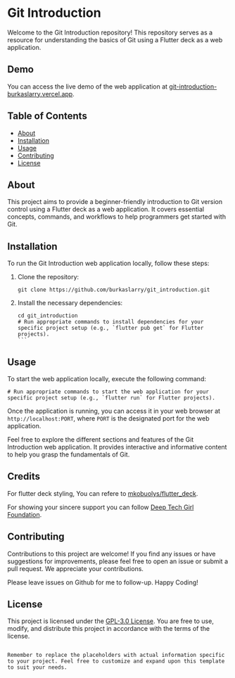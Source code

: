 # Git Introduction

Welcome to the Git Introduction repository! This repository serves as a resource for understanding the basics of Git using a Flutter deck as a web application.

## Demo

You can access the live demo of the web application at [git-introduction-burkaslarry.vercel.app](https://git-introduction-burkaslarry.vercel.app).

## Table of Contents

- [About](#about)
- [Installation](#installation)
- [Usage](#usage)
- [Contributing](#contributing)
- [License](#license)

## About

This project aims to provide a beginner-friendly introduction to Git version control using a Flutter deck as a web application. It covers essential concepts, commands, and workflows to help programmers get started with Git.

## Installation

To run the Git Introduction web application locally, follow these steps:

1. Clone the repository:

   ```shell
   git clone https://github.com/burkaslarry/git_introduction.git
   ```

2. Install the necessary dependencies:

   ````shell
   cd git_introduction
   # Run appropriate commands to install dependencies for your specific project setup (e.g., `flutter pub get` for Flutter projects).
   ```

## Usage

To start the web application locally, execute the following command:

```shell
# Run appropriate commands to start the web application for your specific project setup (e.g., `flutter run` for Flutter projects).
```

Once the application is running, you can access it in your web browser at `http://localhost:PORT`, where `PORT` is the designated port for the web application.

Feel free to explore the different sections and features of the Git Introduction web application. It provides interactive and informative content to help you grasp the fundamentals of Git.



## Credits 

For flutter deck styling,  You can refere to [mkobuolys/flutter_deck](https://github.com/mkobuolys/flutter_deck).

For showing your sincere support you can follow [Deep Tech Girl Foundation](https://github.com/mkobuolys/flutter_deck).


## Contributing

Contributions to this project are welcome! If you find any issues or have suggestions for improvements, please feel free to open an issue or submit a pull request. We appreciate your contributions.

Please leave issues on Github for me to follow-up. Happy Coding! 


## License

This project is licensed under the [GPL-3.0 License](LICENSE). You are free to use, modify, and distribute this project in accordance with the terms of the license.

```

Remember to replace the placeholders with actual information specific to your project. Feel free to customize and expand upon this template to suit your needs.